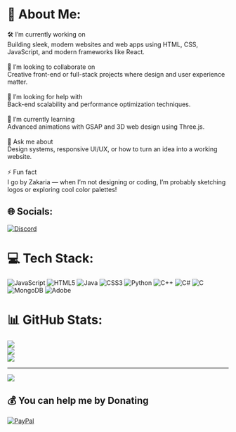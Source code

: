 # 💫 About Me:
🛠️ I’m currently working on<br>Building sleek, modern websites and web apps using HTML, CSS, JavaScript, and modern frameworks like React.<br><br>🤝 I’m looking to collaborate on<br>Creative front-end or full-stack projects where design and user experience matter.<br><br>🙌 I’m looking for help with<br>Back-end scalability and performance optimization techniques.<br><br>🌱 I’m currently learning<br>Advanced animations with GSAP and 3D web design using Three.js.<br><br>💬 Ask me about<br>Design systems, responsive UI/UX, or how to turn an idea into a working website.<br><br>⚡ Fun fact<br>I go by Zakaria — when I’m not designing or coding, I’m probably sketching logos or exploring cool color palettes!


## 🌐 Socials:
[![Discord](https://img.shields.io/badge/Discord-%237289DA.svg?logo=discord&logoColor=white)](https://discord.gg/aq0_) 

# 💻 Tech Stack:
![JavaScript](https://img.shields.io/badge/javascript-%23323330.svg?style=flat&logo=javascript&logoColor=%23F7DF1E) ![HTML5](https://img.shields.io/badge/html5-%23E34F26.svg?style=flat&logo=html5&logoColor=white) ![Java](https://img.shields.io/badge/java-%23ED8B00.svg?style=flat&logo=openjdk&logoColor=white) ![CSS3](https://img.shields.io/badge/css3-%231572B6.svg?style=flat&logo=css3&logoColor=white) ![Python](https://img.shields.io/badge/python-3670A0?style=flat&logo=python&logoColor=ffdd54) ![C++](https://img.shields.io/badge/c++-%2300599C.svg?style=flat&logo=c%2B%2B&logoColor=white) ![C#](https://img.shields.io/badge/c%23-%23239120.svg?style=flat&logo=csharp&logoColor=white) ![C](https://img.shields.io/badge/c-%2300599C.svg?style=flat&logo=c&logoColor=white) ![MongoDB](https://img.shields.io/badge/MongoDB-%234ea94b.svg?style=flat&logo=mongodb&logoColor=white) ![Adobe](https://img.shields.io/badge/adobe-%23FF0000.svg?style=flat&logo=adobe&logoColor=white)
# 📊 GitHub Stats:
![](https://github-readme-stats.vercel.app/api?username=a0ev&theme=dark&hide_border=false&include_all_commits=false&count_private=false)<br/>
![](https://nirzak-streak-stats.vercel.app/?user=a0ev&theme=dark&hide_border=false)<br/>
![](https://github-readme-stats.vercel.app/api/top-langs/?username=a0ev&theme=dark&hide_border=false&include_all_commits=false&count_private=false&layout=compact)

---
[![](https://visitcount.itsvg.in/api?id=a0ev&icon=0&color=0)](https://visitcount.itsvg.in)

  ## 💰 You can help me by Donating
  [![PayPal](https://img.shields.io/badge/PayPal-00457C?style=for-the-badge&logo=paypal&logoColor=white)](https://paypal.me/paypal.me/Zakaria547) 

  
<!-- Proudly created with GPRM ( https://gprm.itsvg.in ) -->
